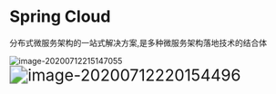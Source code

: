 # Spring Cloud

分布式微服务架构的一站式解决方案,是多种微服务架构落地技术的结合体

<img src="C:\Users\acer\AppData\Roaming\Typora\typora-user-images\image-20200712215147055.png" alt="image-20200712215147055" />

<img src="C:\Users\acer\AppData\Roaming\Typora\typora-user-images\image-20200712220154496.png" alt="image-20200712220154496" style="zoom:200%;" />